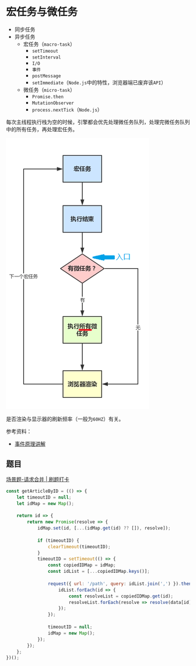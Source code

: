 # 宏任务与微任务

- 同步任务
- 异步任务
  - 宏任务（`macro-task`）
    - `setTimeout`
    - `setInterval`
    - `I/O`
    - `事件`
    - `postMessage`
    - `setImmediate`（`Node.js`中的特性，浏览器端已废弃该`API`）
  - 微任务（`micro-task`）
    - `Promise.then`
    - `MutationObserver`
    - `process.nextTick`（`Node.js`）

每次主线程执行栈为空的时候，引擎都会优先处理微任务队列，处理完微任务队列中的所有任务，再处理宏任务。

![](/img/0010.png)

是否渲染与显示器的刷新频率（一般为`60HZ`）有关。

参考资料：

- [事件原理讲解](https://www.bilibili.com/video/BV1K4411D7Jb)

## 题目

[场景题-请求合并 | 刷题打卡](https://juejin.cn/post/6936449020139143176)

```js
const getArticleByID = (() => {
    let timeoutID = null;
    let idMap = new Map();

    return id => {
        return new Promise(resolve => {
            idMap.set(id, [...(idMap.get(id) ?? []), resolve]);

            if (timeoutID) {
                clearTimeout(timeoutID);
            }
            timeoutID = setTimeout(() => {
                const copiedIDMap = idMap;
                const idList = [...copiedIDMap.keys()];

                request({ url: '/path', query: idList.join(',') }).then(({ data }) => {
                    idList.forEach(id => {
                        const resolveList = copiedIDMap.get(id);
                        resolveList.forEach(resolve => resolve(data[id]));
                    });
                });

                timeoutID = null;
                idMap = new Map();
            });
        });
    };
})();
```

